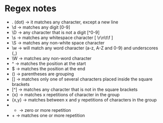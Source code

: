 # Regex notes

- . (dot) -> it matches any character, except a new line
- \d -> matches any digit [0-9]
- \D -> any character that is not a digit [^0-9]
- \s -> matches any whitespace character [ \r\n\t\f ]
- \S -> matches any non-white space character
- \w -> will match any word character (a-z, A-Z and 0-9) and underscores (_)
- \W -> matches any non-word character
- ^ -> matches the position at the start
- $ -> matches the position at the end
- () -> parentheses are grouping
- [] -> matches only one of several characters placed inside the square brackets
- [^] -> matches any character that is not in the square brackets
- {x} -> matches x repetitions of character in the group
- {x,y} -> matches between x and y repetitions of characters in the group
- * -> zero or more repetition
- &plus; -> matches one or more repetition

